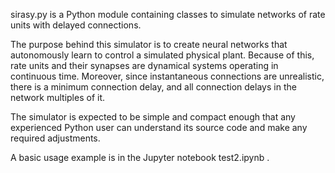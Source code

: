 sirasy.py is a Python module containing classes to simulate
networks of rate units with delayed connections.

The purpose behind this simulator is to create neural networks
that autonomously learn to control a simulated physical plant.
Because of this, rate units and their synapses are dynamical
systems operating in continuous time. Moreover, since 
instantaneous connections are unrealistic, there is a minimum
connection delay, and all connection delays in the network 
multiples of it.

The simulator is expected to be simple and compact enough that 
any experienced Python user can understand its source code
and make any required adjustments.

A basic usage example is in the Jupyter notebook test2.ipynb .
